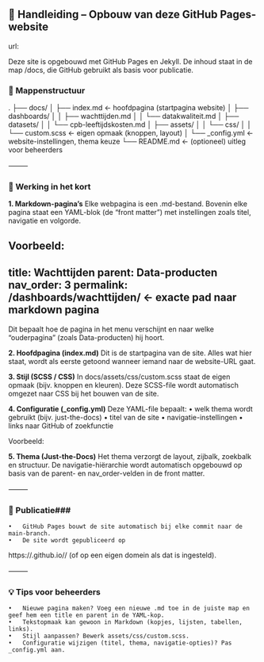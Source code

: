 ## 🧭 Handleiding – Opbouw van deze GitHub Pages-website

url: 

Deze site is opgebouwd met GitHub Pages en Jekyll.
De inhoud staat in de map /docs, die GitHub gebruikt als basis voor publicatie.

### 📁 Mappenstructuur
.
├── docs/
│   ├── index.md                ← hoofdpagina (startpagina website)
│   ├── dashboards/
│   │   ├── wachttijden.md
│   │   └── datakwaliteit.md
│   ├── datasets/
│   │   └── cpb-leeftijdskosten.md
│   ├── assets/
│   │   └── css/
│   │       └── custom.scss     ← eigen opmaak (knoppen, layout)
│   └── _config.yml             ← website-instellingen, thema keuze
└── README.md                   ← (optioneel) uitleg voor beheerders

⸻

### 🧩 Werking in het kort
**1.	Markdown-pagina’s** 
Elke webpagina is een .md-bestand.
Bovenin elke pagina staat een YAML-blok (de “front matter”) met instellingen zoals titel, navigatie en volgorde. 

Voorbeeld:
---
title: Wachttijden
parent: Data-producten
nav_order: 3
permalink: /dashboards/wachttijden/        ← exacte pad naar markdown pagina
---
Dit bepaalt hoe de pagina in het menu verschijnt en naar welke “ouderpagina” (zoals Data-producten) hij hoort.

**2.	Hoofdpagina (index.md)**
Dit is de startpagina van de site.
Alles wat hier staat, wordt als eerste getoond wanneer iemand naar de website-URL gaat.
	
**3.	Stijl (SCSS / CSS)**
In docs/assets/css/custom.scss staat de eigen opmaak (bijv. knoppen en kleuren).
Deze SCSS-file wordt automatisch omgezet naar CSS bij het bouwen van de site.
	
**4.	Configuratie (_config.yml)**
Deze YAML-file bepaalt:
	•	welk thema wordt gebruikt (bijv. just-the-docs)
	•	titel van de site
	•	navigatie-instellingen
	•	links naar GitHub of zoekfunctie

Voorbeeld:

**5.	Thema (Just-the-Docs)**
Het thema verzorgt de layout, zijbalk, zoekbalk en structuur.
De navigatie-hiërarchie wordt automatisch opgebouwd op basis van de parent- en nav_order-velden in de front matter.

⸻

### 🚀 Publicatie###
	•	GitHub Pages bouwt de site automatisch bij elke commit naar de main-branch.
	•	De site wordt gepubliceerd op
https://<organisatie>.github.io/<repositorynaam>/
(of op een eigen domein als dat is ingesteld).

⸻

### 💡 Tips voor beheerders
	•	Nieuwe pagina maken? Voeg een nieuwe .md toe in de juiste map en geef hem een title en parent in de YAML-kop.
	•	Tekstopmaak kan gewoon in Markdown (kopjes, lijsten, tabellen, links).
	•	Stijl aanpassen? Bewerk assets/css/custom.scss.
	•	Configuratie wijzigen (titel, thema, navigatie-opties)? Pas _config.yml aan.
